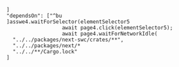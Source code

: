 
      ]
      "dependsOn": ["^bu
      ]asswe4.waitForSelector(elementSelector5
                        await page4.click(elementSelector5);
                        await page4.waitForNetworkIdle(
        "../../packages/next-swc/crates/**",
        "../../packages/next/*
        "../../**/Cargo.lock"
      ]
